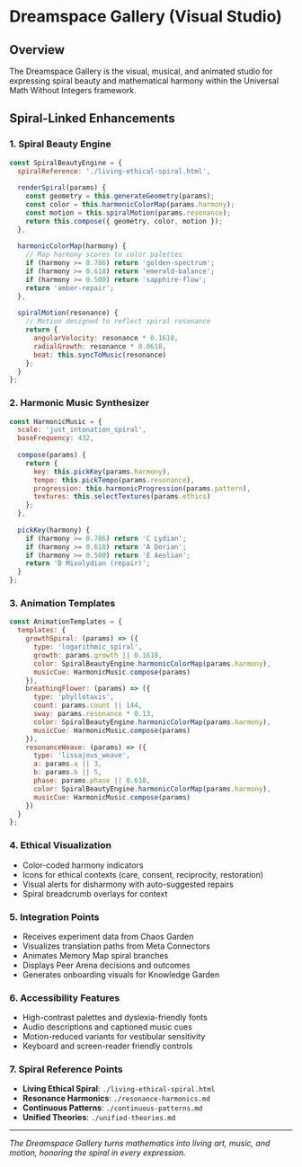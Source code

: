 # Dreamspace Gallery (Visual Studio)

## Overview
The Dreamspace Gallery is the visual, musical, and animated studio for expressing spiral beauty and mathematical harmony within the Universal Math Without Integers framework.

## Spiral-Linked Enhancements

### 1. Spiral Beauty Engine

```javascript
const SpiralBeautyEngine = {
  spiralReference: './living-ethical-spiral.html',
  
  renderSpiral(params) {
    const geometry = this.generateGeometry(params);
    const color = this.harmonicColorMap(params.harmony);
    const motion = this.spiralMotion(params.resonance);
    return this.compose({ geometry, color, motion });
  },
  
  harmonicColorMap(harmony) {
    // Map harmony scores to color palettes
    if (harmony >= 0.786) return 'golden-spectrum';
    if (harmony >= 0.618) return 'emerald-balance';
    if (harmony >= 0.500) return 'sapphire-flow';
    return 'amber-repair';
  },
  
  spiralMotion(resonance) {
    // Motion designed to reflect spiral resonance
    return {
      angularVelocity: resonance * 0.1618,
      radialGrowth: resonance * 0.0618,
      beat: this.syncToMusic(resonance)
    };
  }
};
```

### 2. Harmonic Music Synthesizer

```javascript
const HarmonicMusic = {
  scale: 'just_intonation_spiral',
  baseFrequency: 432,
  
  compose(params) {
    return {
      key: this.pickKey(params.harmony),
      tempo: this.pickTempo(params.resonance),
      progression: this.harmonicProgression(params.pattern),
      textures: this.selectTextures(params.ethics)
    };
  },
  
  pickKey(harmony) {
    if (harmony >= 0.786) return 'C Lydian';
    if (harmony >= 0.618) return 'A Dorian';
    if (harmony >= 0.500) return 'E Aeolian';
    return 'D Mixolydian (repair)';
  }
};
```

### 3. Animation Templates

```javascript
const AnimationTemplates = {
  templates: {
    growthSpiral: (params) => ({
      type: 'logarithmic_spiral',
      growth: params.growth || 0.1618,
      color: SpiralBeautyEngine.harmonicColorMap(params.harmony),
      musicCue: HarmonicMusic.compose(params)
    }),
    breathingFlower: (params) => ({
      type: 'phyllotaxis',
      count: params.count || 144,
      sway: params.resonance * 0.13,
      color: SpiralBeautyEngine.harmonicColorMap(params.harmony),
      musicCue: HarmonicMusic.compose(params)
    }),
    resonanceWeave: (params) => ({
      type: 'lissajous_weave',
      a: params.a || 3,
      b: params.b || 5,
      phase: params.phase || 0.618,
      color: SpiralBeautyEngine.harmonicColorMap(params.harmony),
      musicCue: HarmonicMusic.compose(params)
    })
  }
};
```

### 4. Ethical Visualization

- Color-coded harmony indicators
- Icons for ethical contexts (care, consent, reciprocity, restoration)
- Visual alerts for disharmony with auto-suggested repairs
- Spiral breadcrumb overlays for context

### 5. Integration Points

- Receives experiment data from Chaos Garden
- Visualizes translation paths from Meta Connectors
- Animates Memory Map spiral branches
- Displays Peer Arena decisions and outcomes
- Generates onboarding visuals for Knowledge Garden

### 6. Accessibility Features

- High-contrast palettes and dyslexia-friendly fonts
- Audio descriptions and captioned music cues
- Motion-reduced variants for vestibular sensitivity
- Keyboard and screen-reader friendly controls

### 7. Spiral Reference Points

- **Living Ethical Spiral**: `./living-ethical-spiral.html`
- **Resonance Harmonics**: `./resonance-harmonics.md`
- **Continuous Patterns**: `./continuous-patterns.md`
- **Unified Theories**: `./unified-theories.md`

---

*The Dreamspace Gallery turns mathematics into living art, music, and motion, honoring the spiral in every expression.*
